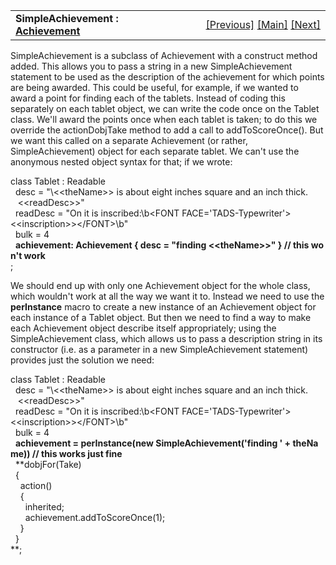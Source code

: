 <table width="100%" data-border="0" data-cellspacing="0"
data-cellpadding="3" data-bgcolor="#C0C0C0">
<colgroup>
<col style="width: 50%" />
<col style="width: 50%" />
</colgroup>
<tbody>
<tr>
<td style="text-align: left;"><strong>SimpleAchievement : <a
href="achievement.htm">Achievement</a><br />
</strong></td>
<td style="text-align: right;"><a href="achievement.htm">[Previous]</a>
<a href="generalintroduction.htm">[Main]</a> <a
href="awardpoints.htm">[Next]</a></td>
</tr>
</tbody>
</table>

  
SimpleAchievement is a subclass of Achievement with a construct method
added. This allows you to pass a string in a new SimpleAchievement
statement to be used as the description of the achievement for which
points are being awarded. This could be useful, for example, if we
wanted to award a point for finding each of the tablets. Instead of
coding this separately on each tablet object, we can write the code once
on the Tablet class. We'll award the points once when each tablet is
taken; to do this we override the actionDobjTake method to add a call to
addToScoreOnce(). But we want this called on a separate Achievement (or
rather, SimpleAchievement) object for each separate tablet. We can't use
the anonymous nested object syntax for that; if we wrote:  
  
class Tablet : Readable   
  desc = "\\\<\<theName\>\> is about eight inches square and an inch thick.  
   \<\<readDesc\>\>"     
  readDesc = "On it is inscribed:\b\<FONT FACE='TADS-Typewriter'\>\<\<inscription\>\>\</FONT\>\b"    
  bulk = 4  
  **achievement: Achievement { desc = "finding \<\<theName\>\>" } // this won't work**  
;  
  
We should end up with only one Achievement object for the whole class,
which wouldn't work at all the way we want it to. Instead we need to use
the **perInstance** macro to create a new instance of an Achievement
object for each instance of a Tablet object. But then we need to find a
way to make each Achievement object describe itself appropriately; using
the SimpleAchievement class, which allows us to pass a description
string in its constructor (i.e. as a parameter in a
new SimpleAchievement statement) provides just the solution we need:  
  
  
class Tablet : Readable   
  desc = "\\\<\<theName\>\> is about eight inches square and an inch thick.  
   \<\<readDesc\>\>"     
  readDesc = "On it is inscribed:\b\<FONT FACE='TADS-Typewriter'\>\<\<inscription\>\>\</FONT\>\b"    
  bulk = 4  
  **achievement = perInstance(new SimpleAchievement('finding ' + theName)) // this works just fine**  
  **dobjFor(Take)  
  {  
    action()  
    {  
      inherited;  
      achievement.addToScoreOnce(1);  
    }  
  }  
**;  
  
